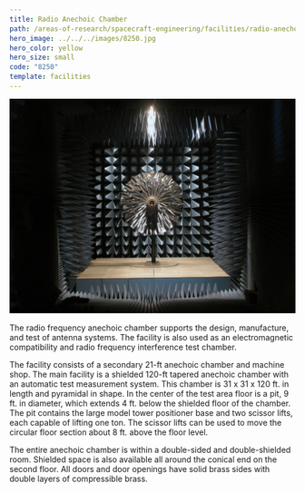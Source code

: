 ```yaml
---
title: Radio Anechoic Chamber
path: /areas-of-research/spacecraft-engineering/facilities/radio-anechoic-chamber
hero_image: ../../../images/8250.jpg
hero_color: yellow
hero_size: small
code: "8250"
template: facilities
---
```

![The radio frequency anechoic chamber](../../../images/anechoic_chamber.jpg)

The radio frequency anechoic chamber supports the design, manufacture, and test of antenna systems. The facility is also used as an electromagnetic compatibility and radio frequency interference test chamber. 

The facility consists of a secondary 21-ft anechoic chamber and machine shop. The main facility is a shielded 120-ft tapered anechoic chamber with an automatic test measurement system. This chamber is 31 x 31 x 120 ft. in length and pyramidal in shape. In the center of the test area floor is a pit, 9 ft. in diameter, which extends 4 ft. below the shielded floor of the chamber. The pit contains the large model tower positioner base and two scissor lifts, each capable of lifting one ton. The scissor lifts can be used to move the circular floor section about 8 ft. above the floor level.

The entire anechoic chamber is within a double-sided and double-shielded room. Shielded space is also available all around the conical end on the second floor. All doors and door openings have solid brass sides with double layers of compressible brass.